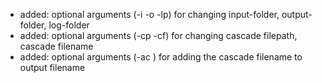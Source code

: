 - added: optional arguments (-i -o -lp) for changing input-folder, output-folder, log-folder
- added: optional arguments (-cp -cf) for changing cascade filepath, cascade filename
- added: optional arguments (-ac ) for adding the cascade filename to output filename